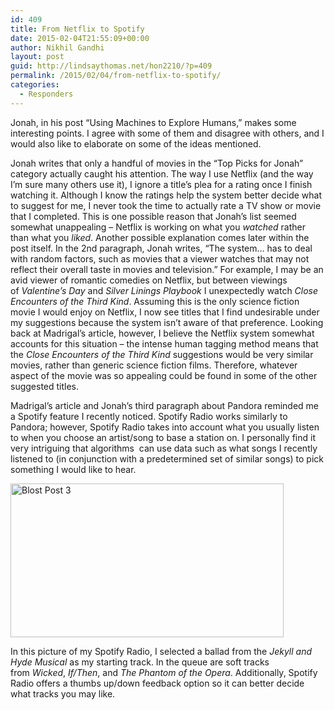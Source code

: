 ```yaml
---
id: 409
title: From Netflix to Spotify
date: 2015-02-04T21:55:09+00:00
author: Nikhil Gandhi
layout: post
guid: http://lindsaythomas.net/hon2210/?p=409
permalink: /2015/02/04/from-netflix-to-spotify/
categories:
  - Responders
---
```

Jonah, in his post &#8220;Using Machines to Explore Humans,&#8221; makes some interesting points. I agree with some of them and disagree with others, and I would also like to elaborate on some of the ideas mentioned.

Jonah writes that only a handful of movies in the &#8220;Top Picks for Jonah&#8221; category actually caught his attention. The way I use Netflix (and the way I&#8217;m sure many others use it), I ignore a title&#8217;s plea for a rating once I finish watching it. Although I know the ratings help the system better decide what to suggest for me, I never took the time to actually rate a TV show or movie that I completed. This is one possible reason that Jonah&#8217;s list seemed somewhat unappealing &#8211; Netflix is working on what you _watched_ rather than what you _liked_. Another possible explanation comes later within the post itself. In the 2nd paragraph, Jonah writes, &#8220;The system&#8230; has to deal with random factors, such as movies that a viewer watches that may not reflect their overall taste in movies and television.&#8221; For example, I may be an avid viewer of romantic comedies on Netflix, but between viewings of _Valentine&#8217;s Day_ and _Silver Linings Playbook_ I unexpectedly watch _Close Encounters of the Third Kind_. Assuming this is the only science fiction movie I would enjoy on Netflix, I now see titles that I find undesirable under my suggestions because the system isn&#8217;t aware of that preference. Looking back at Madrigal&#8217;s article, however, I believe the Netflix system somewhat accounts for this situation &#8211; the intense human tagging method means that the _Close Encounters of the Third Kind_ suggestions would be very similar movies, rather than generic science fiction films. Therefore, whatever aspect of the movie was so appealing could be found in some of the other suggested titles.

Madrigal&#8217;s article and Jonah&#8217;s third paragraph about Pandora reminded me a Spotify feature I recently noticed. Spotify Radio works similarly to Pandora; however, Spotify Radio takes into account what you usually listen to when you choose an artist/song to base a station on. I personally find it very intriguing that algorithms  can use data such as what songs I recently listened to (in conjunction with a predetermined set of similar songs) to pick something I would like to hear.

[<img class="  wp-image-410 aligncenter" src="http://lindsaythomas.net/hon2210/wp-content/uploads/sites/7/2015/02/Blost-Post-3-300x169.jpg" alt="Blost Post 3" width="437" height="246" srcset="http://lindsaythomas.net/hon2210/wp-content/uploads/sites/7/2015/02/Blost-Post-3-300x169.jpg 300w, http://lindsaythomas.net/hon2210/wp-content/uploads/sites/7/2015/02/Blost-Post-3-1024x576.jpg 1024w, http://lindsaythomas.net/hon2210/wp-content/uploads/sites/7/2015/02/Blost-Post-3-100x56.jpg 100w, http://lindsaythomas.net/hon2210/wp-content/uploads/sites/7/2015/02/Blost-Post-3-150x84.jpg 150w, http://lindsaythomas.net/hon2210/wp-content/uploads/sites/7/2015/02/Blost-Post-3-200x113.jpg 200w, http://lindsaythomas.net/hon2210/wp-content/uploads/sites/7/2015/02/Blost-Post-3-450x253.jpg 450w, http://lindsaythomas.net/hon2210/wp-content/uploads/sites/7/2015/02/Blost-Post-3-600x338.jpg 600w, http://lindsaythomas.net/hon2210/wp-content/uploads/sites/7/2015/02/Blost-Post-3-900x506.jpg 900w" sizes="(max-width: 437px) 100vw, 437px" />](http://lindsaythomas.net/hon2210/wp-content/uploads/sites/7/2015/02/Blost-Post-3.jpg)

In this picture of my Spotify Radio, I selected a ballad from the _Jekyll and Hyde Musical_ as my starting track. In the queue are soft tracks from _Wicked_, _If/Then_, and _The Phantom of the Opera_. Additionally, Spotify Radio offers a thumbs up/down feedback option so it can better decide what tracks you may like.